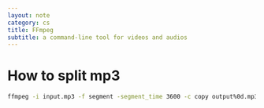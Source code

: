 ```yaml
---
layout: note
category: cs
title: FFmpeg
subtitle: a command-line tool for videos and audios
---
```


# How to split mp3

```sh
ffmpeg -i input.mp3 -f segment -segment_time 3600 -c copy output%0d.mp3
```
